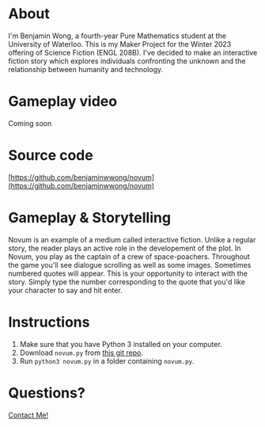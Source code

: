 # About
I'm Benjamin Wong, a fourth-year Pure Mathematics student at the University of Waterloo. This is my Maker Project for the Winter 2023 offering of Science Fiction (ENGL 208B).
I've decided to make an interactive fiction story which explores individuals confronting the unknown and the relationship between humanity and technology.

# Gameplay video

Coming soon

# Source code

[https://github.com/benjaminwwong/novum](https://github.com/benjaminwwong/novum)

# Gameplay & Storytelling
Novum is an example of a medium called interactive fiction. Unlike a regular story, the reader plays an active role in the developement of the plot. 
In Novum, you play as the captain of a crew of space-poachers. Throughout the game you'll see dialogue scrolling as well as some images. Sometimes numbered quotes will appear. This is your opportunity to interact with the story. Simply type the number corresponding to the quote that you'd like your character to say and hit enter. 

# Instructions

1. Make sure that you have Python 3 installed on your computer. 
2. Download `novum.py` from [this git repo](https://github.com/benjaminwwong/novum).
3. Run `python3 novum.py` in a folder containing `novum.py`.

# Questions?
[Contact Me!](mailto:b62wong@uwaterloo.ca)
